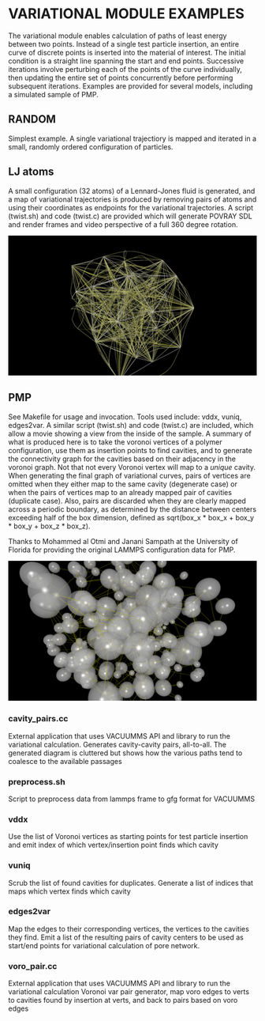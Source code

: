 # VARIATIONAL MODULE EXAMPLES 

The variational module enables calculation of paths of least energy between two points. Instead of a single test particle insertion, an entire curve of discrete points is inserted into the material of interest. The initial condition is a straight line spanning the start and end points. Successive iterations involve perturbing each of the points of the curve individually, then updating the entire set of points concurrently before performing subsequent iterations. Examples are provided for several models, including a simulated sample of PMP. 

## RANDOM

Simplest example. A single variational trajectiory is mapped and iterated in a small, randomly ordered configuration of particles. 

## LJ atoms

A small configuration (32 atoms) of a Lennard-Jones fluid is generated, and a map of variational trajectories is produced by removing pairs of atoms and using their coordinates as endpoints for the variational trajectories. A script (twist.sh) and code (twist.c) are provided which will generate POVRAY SDL and render frames and video perspective of a full 360 degree rotation.

![LJ](lj_atoms/lj.png)

## PMP

See Makefile for usage and invocation. Tools used include: vddx, vuniq, edges2var. A similar script (twist.sh) and code (twist.c) are included, which allow a movie showing a view from the inside of the sample.
A summary of what is produced here is to take the voronoi vertices of a polymer configuration, use them as insertion points to find cavities, and to generate the connectivity graph for the cavities based on their adjacency in the voronoi graph. Not that not every Voronoi vertex will map to a *unique* cavity. When generating the final graph of variational curves, pairs of vertices are omitted when they either map to the same cavity (degenerate case) or when the pairs of vertices map to an already mapped pair of cavities (duplicate case). Also, pairs are discarded when they are clearly mapped across a periodic boundary, as determined by the distance between centers exceeding half of the box dimension, defined as sqrt(box_x * box_x + box_y * box_y + box_z * box_z).

Thanks to Mohammed al Otmi and Janani Sampath at the University of Florida for providing the original LAMMPS configuration data for PMP. 

![PMP](PMP/base.png)

### cavity_pairs.cc 

External application that uses VACUUMMS API and library to run the variational calculation. Generates cavity-cavity pairs, all-to-all. The generated diagram is cluttered but shows how the various paths tend to coalesce to the available passages

### preprocess.sh    

Script to preprocess data from lammps frame to gfg format for VACUUMMS

### vddx 

Use the list of Voronoi vertices as starting points for test particle insertion and emit index of which vertex/insertion point finds which cavity

### vuniq 

Scrub the list of found cavities for duplicates. Generate a list of indices that maps which vertex finds which cavity

### edges2var 

Map the edges to their corresponding vertices, the vertices to the cavities they find.  Emit a list of the resulting pairs of cavity centers to be used as start/end points for variational calculation of pore network. 

### voro_pair.cc

External application that uses VACUUMMS API and library to run the variational calculation Voronoi var pair generator, map voro edges to verts to cavities found by insertion at verts, and back to pairs based on voro edges

